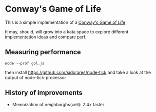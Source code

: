 Conway's Game of Life
======================

This is a simple implementation of a [Conway's Game of Life](http://en.wikipedia.org/wiki/Conway's_Game_of_Life)

It may, should, will grow into a kata space to explore different implementation ideas and compare perf.

Measuring performance
---------------------

```
node --prof gol.js
```

then install https://github.com/sidorares/node-tick
and take a look at the output of node-tick-processor

History of improvements
-----------------------

* Memoization of neighborghs(cell): 2.4x faster
